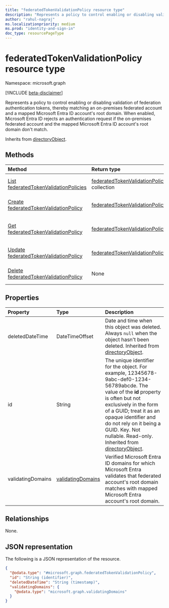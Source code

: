 ```yaml
---
title: "federatedTokenValidationPolicy resource type"
description: "Represents a policy to control enabling or disabling validation of federation authentication tokens, thereby matching an on-premises federated account and a mapped Microsoft Entra ID account's root domain."
author: "rahul-nagraj"
ms.localizationpriority: medium
ms.prod: "identity-and-sign-in"
doc_type: resourcePageType
---
```


# federatedTokenValidationPolicy resource type

Namespace: microsoft.graph

[!INCLUDE [beta-disclaimer](../../includes/beta-disclaimer.md)]

Represents a policy to control enabling or disabling validation of federation authentication tokens, thereby matching an on-premises federated account and a mapped Microsoft Entra ID account's root domain. When enabled, Microsoft Entra ID rejects an authentication request if the on-premises federated account and the mapped Microsoft Entra ID account's root domain don't match.

Inherits from [directoryObject](../resources/directoryobject.md).

## Methods

|Method|Return type|Description|
|:---|:---|:---|
|[List federatedTokenValidationPolicies](../api/policyroot-list-federatedtokenvalidationpolicy.md)|[federatedTokenValidationPolicy](../resources/federatedtokenvalidationpolicy.md) collection|Get a list of the [federatedTokenValidationPolicy](../resources/federatedtokenvalidationpolicy.md) objects and their properties.|
|[Create federatedTokenValidationPolicy](../api/policyroot-post-federatedtokenvalidationpolicy.md)|[federatedTokenValidationPolicy](../resources/federatedtokenvalidationpolicy.md)|Create a new [federatedTokenValidationPolicy](../resources/federatedtokenvalidationpolicy.md) object.|
|[Get federatedTokenValidationPolicy](../api/federatedtokenvalidationpolicy-get.md)|[federatedTokenValidationPolicy](../resources/federatedtokenvalidationpolicy.md)|Read the properties and relationships of a [federatedTokenValidationPolicy](../resources/federatedtokenvalidationpolicy.md) object.|
|[Update federatedTokenValidationPolicy](../api/federatedtokenvalidationpolicy-update.md)|[federatedTokenValidationPolicy](../resources/federatedtokenvalidationpolicy.md)|Update the properties of a [federatedTokenValidationPolicy](../resources/federatedtokenvalidationpolicy.md) object.|
|[Delete federatedTokenValidationPolicy](../api/policyroot-delete-federatedtokenvalidationpolicy.md)|None|Delete a [federatedTokenValidationPolicy](../resources/federatedtokenvalidationpolicy.md) object.|

<!-- comment
|[checkMemberGroups](../api/federatedtokenvalidationpolicy-checkmembergroups.md)|String collection|Check for membership in a specified list of groups, and return from that list those groups of which the specified user, group, service principal, organizational contact, or directory object is a member. The check is transitive.|
|[checkMemberObjects](../api/federatedtokenvalidationpolicy-checkmemberobjects.md)|String collection|Check for membership in a list of group, administrative units, or directory roles for the specified user, group, device, organizational contact, or directory object. This method is transitive.|
|[getMemberGroups](../api/federatedtokenvalidationpolicy-getmembergroups.md)|String collection|Return all groups that the user, group, service principal, organizational contact, device, or directory object is a member of. The check is transitive.|
|[getMemberObjects](../api/federatedtokenvalidationpolicy-getmemberobjects.md)|String collection|Return all groups, administrative units, and directory roles that the user, group, device, organizational contact, or directory object is a member of. The check is transitive.|
|[restore](../api/federatedtokenvalidationpolicy-restore.md)|[directoryObject](../resources/directoryobject.md)|**TODO: Add Description**|
-->

## Properties
|Property|Type|Description|
|:---|:---|:---|
|deletedDateTime|DateTimeOffset|Date and time when this object was deleted. Always `null` when the object hasn't been deleted. Inherited from [directoryObject](../resources/directoryobject.md).|
|id|String|The unique identifier for the object. For example, 12345678-9abc-def0-1234-56789abcde. The value of the **id** property is often but not exclusively in the form of a GUID; treat it as an opaque identifier and do not rely on it being a GUID. Key. Not nullable. Read-only. Inherited from [directoryObject](../resources/directoryobject.md).|
|validatingDomains|[validatingDomains](../resources/validatingdomains.md)|Verified Microsoft Entra ID domains for which Microsoft Entra validates that federated account's root domain matches with mapped Microsoft Entra account's root domain.|

## Relationships
None.

## JSON representation
The following is a JSON representation of the resource.
<!-- {
  "blockType": "resource",
  "keyProperty": "id",
  "@odata.type": "microsoft.graph.federatedTokenValidationPolicy",
  "baseType": "Microsoft.DirectoryServices.directoryObject",
  "openType": false
}
-->
``` json
{
  "@odata.type": "#microsoft.graph.federatedTokenValidationPolicy",
  "id": "String (identifier)",
  "deletedDateTime": "String (timestamp)",
  "validatingDomains": {
    "@odata.type": "microsoft.graph.validatingDomains"
  }
}
```
